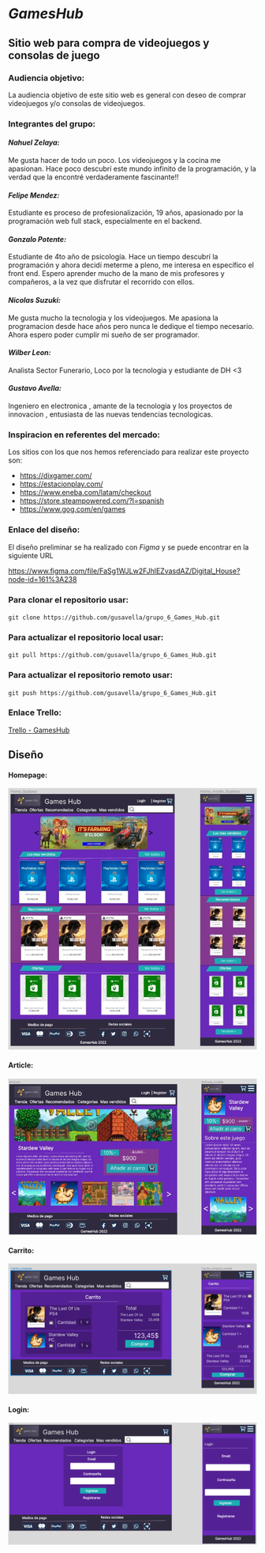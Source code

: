 # ***GamesHub***

## Sitio web para compra de videojuegos y consolas de juego

### Audiencia objetivo:

La audiencia objetivo de este sitio web es general con deseo de comprar videojuegos y/o consolas de videojuegos.

### Integrantes del grupo: 


#### ___Nahuel Zelaya:___

Me gusta hacer de todo un poco. Los videojuegos y la cocina me apasionan. Hace poco descubrí este mundo infinito de la programación, y la verdad que la encontré verdaderamente fascinante!!

#### ___Felipe Mendez:___

Estudiante es proceso de profesionalización, 19 años, apasionado por la programación web full stack, especialmente en el backend.

#### ___Gonzalo Potente:___
Estudiante de 4to año de psicología. Hace un tiempo descubrí la programación y ahora decidí meterme a pleno, me interesa en específico el front end. Espero aprender mucho de la mano de mis profesores y compañeros, a la vez que disfrutar el recorrido con ellos. 

#### ___Nicolas Suzuki:___
Me gusta mucho la tecnologia y los videojuegos. Me apasiona la programacion desde hace años pero nunca le dedique el tiempo necesario. Ahora espero poder cumplir mi sueño de ser programador.

#### ___Wilber Leon:___

Analista Sector Funerario, Loco por la tecnologia y estudiante de DH <3

#### ___Gustavo Avella:___

Ingeniero en electronica , amante de la tecnologia y los proyectos de innovacion , entusiasta de las nuevas tendencias tecnologicas.

### Inspiracion en referentes del mercado:

Los sitios con los que nos hemos referenciado para realizar este proyecto son:

- https://dixgamer.com/
- https://estacionplay.com/
- https://www.eneba.com/latam/checkout
- https://store.steampowered.com/?l=spanish
- https://www.gog.com/en/games

### Enlace del diseño:

El diseño preliminar se ha realizado con *Figma* y se puede encontrar en la siguiente URL

https://www.figma.com/file/FaSg1WJLw2FJhlEZvasdAZ/Digital_House?node-id=161%3A238

### Para clonar el repositorio usar:

`git clone https://github.com/gusavella/grupo_6_Games_Hub.git `

### Para actualizar el repositorio local usar:

`git pull https://github.com/gusavella/grupo_6_Games_Hub.git `

### Para actualizar el repositorio remoto usar:

`git push https://github.com/gusavella/grupo_6_Games_Hub.git `

### Enlace Trello:

[Trello - GamesHub](https://trello.com/b/gS8b9Xn9/equipo6gameshub)

## Diseño 

#### Homepage: 
![HomePage](./Wireframe/Home%20GamesHub.jpg)

#### Article: 
![Article](./Wireframe/Articulo%20GamesHub.jpg)

#### Carrito:
 ![Article](./Wireframe/carrito_GamesHub.PNG)

 #### Login:
 ![Article](./Wireframe/login_GamesHub.png)
